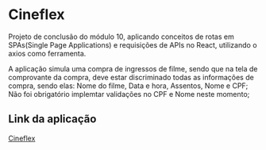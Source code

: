 # Cineflex

Projeto de conclusão do módulo 10, aplicando conceitos de rotas em SPAs(Single Page Applications) e requisições de APIs no React, utilizando o axios como ferramenta.

A aplicação simula uma compra de ingressos de filme, sendo que na tela de comprovante da compra, deve estar discriminado todas as informações de compra, sendo elas: Nome do filme, Data e hora, Assentos, Nome e CPF;
Não foi obrigatório implemtar validações no CPF e Nome neste momento;

## Link da aplicação

[Cineflex](https://cineflex-dun.vercel.app/)


